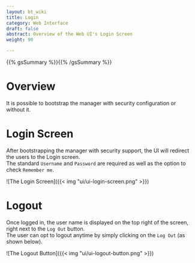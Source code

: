 ```yaml
---
layout: bt_wiki
title: Login
category: Web Interface
draft: false
abstract: Overview of the Web UI's Login Screen
weight: 90

---
```


{{% gsSummary %}}{{% /gsSummary %}}

# Overview
It is possible to bootstrap the manager with security configuration or without it.

# Login Screen
After bootstrapping the manager with security support, the UI will redirect the users to the Login screen.<br>
The standard `Username` and `Password` are required as well as the option to check `Remember me`. <br>

![The Login Screen]({{< img "ui/ui-login-screen.png" >}})

# Logout
Once logged in, the user name is displayed on the top right of the screen, right next to the `Log Out` button. <br>
The user can opt to logout anytime by simply clicking on the `Log Out` (as shown below). <br>

![The Logout Button]({{< img "ui/ui-logout-button.png" >}})